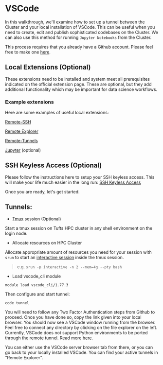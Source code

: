# VSCode

In this walkthrough, we'll examine how to set up a tunnel between the Cluster and your local installation of VSCode. This can be useful when you need to create, edit and publish sophisticated codebases on the Cluster. We can also use this method for running `Jupyter Notebooks` from the Cluster.

This process requires that you already have a Github account. Please feel free to make one [here](https://github.com/).

## Local Extensions (Optional)

These extensions need to be installed and system meet all prerequisites indicated on the official extension page. These are optional, but they add additional functionality which may be important for data science workflows.

### Example extensions

Here are some examples of useful local extensions:

[Remote-SSH](https://marketplace.visualstudio.com/items?itemName=ms-vscode-remote.remote-ssh)

[Remote Explorer](https://marketplace.visualstudio.com/items?itemName=ms-vscode.remote-explorer)

[Remote-Tunnels](https://marketplace.visualstudio.com/items?itemName=ms-vscode.remote-server)

[Jupyter](https://marketplace.visualstudio.com/items?itemName=ms-toolsai.jupyter) (optional)

## SSH Keyless Access (Optional)

Please follow the instructions here to setup your SSH keyless access. This will make your life much easier in the long run: [SSH Keyless Access]([https://rce-docs.hmdc.harvard.edu/using-public-key-authentication](https://www.tecmint.com/ssh-passwordless-login-using-ssh-keygen-in-5-easy-steps/))

Once you are ready, let's get started.

## Tunnels:

- [Tmux](30-tmux) session (Optional)

Start a tmux session on Tufts HPC cluster in any shell environment on the login node.

- Allocate resources on HPC Cluster

Allocate appropriate amount of resources you need for your session with `srun` to start an [interactive session](../slurm/interactive.md) inside the tmux session.

> e.g. `srun -p interactive -n 2 --mem=4g --pty bash`

- Load vscode_cli module

`module load vscode_cli/1.77.3`

Then configure and start tunnel:

`code tunnel`

You will need to follow any Two Factor Authentication steps from Github to proceed. Once you have done so, copy the link given into your local browser. You should now see a VSCode window running from the browser. Feel free to connect any directory by clicking on the file explorer on the left. Currently, VSCode does not support Python environments to be ported through the remote tunnel. Read more [here](https://github.com/microsoft/vscode-python/issues/21557).

You can either use the VSCode server browser tab from there, or you can go back to your locally installed VSCode. You can find your active tunnels in "Remote Explorer".
